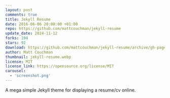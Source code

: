 ```yaml
---
layout: post
comments: true
title: Jekyll Resume
date: 2016-06-06 20:00:00 +01:00
repo: https://github.com/mattcouchman/jekyll-resume
update_date: 2024-11-12
forks: 194
stars: 92
download: https://github.com/mattcouchman/jekyll-resume/archive/gh-pages.zip
author: Matt Couchman
thumbnail: jekyll-resume.webp
license: MIT
license_link: https://opensource.org/license/MIT
carousel:
  - 'screenshot.png'
---
```


A mega simple Jekyll theme for displaying a resume/cv online.

